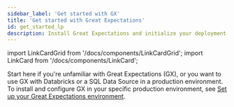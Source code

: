 ```yaml
---
sidebar_label: 'Get started with GX'
title: 'Get started with Great Expectations'
id: get_started_lp
description: Install Great Expectations and initialize your deployment.
---
```


import LinkCardGrid from '/docs/components/LinkCardGrid';
import LinkCard from '/docs/components/LinkCard';

<p class="DocItem__header-description">Start here if you're unfamiliar with Great Expectations (GX), or you want to use GX with Databricks or a SQL Data Source in a production environment. To install and configure GX in your specific production environment, see <a href='/docs/oss/guides/setup/setup_overview_lp'>Set up your Great Expectations environment</a>. </p>



<LinkCardGrid>
  <LinkCard topIcon label="Quickstart" description="Install GX, connect to sample data, build your first Expectation, validate data, and review the validation results" href="/docs/tutorials/quickstart/" icon="/img/test_icon.svg" />
  <LinkCard topIcon label="GX overview" description="An overview of GX for new users and those looking for an understanding of its components and its primary workflows" href="/docs/conceptual_guides/gx_overview" icon="/img/overview_icon.svg" />
  <LinkCard topIcon label="Get started with GX and Databricks" description="Learn how you can use GX with Databricks in a production environment" href="/docs/tutorials/getting_started/how_to_use_great_expectations_in_databricks" icon="/img/databricks_icon.svg" />
  <LinkCard topIcon label="Get Started with GX and SQL" description="Learn how you can use GX with a SQL Data Source in a production environment" href="/docs/tutorials/getting_started/how_to_use_great_expectations_with_sql" icon="/img/sql_icon.svg" />
</LinkCardGrid>